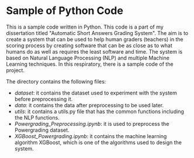 # Sample of Python Code

This is a sample code written in Python. This code is a part of my dissertation titled "Automatic Short Answers Grading System". The aim is to create a system that can be used to help human graders (teachers) in the scoring process by creating software that can be as close as to what humans do as well as requires the least software and time. The system is based on Natural Language Processing (NLP) and multiple Machine Learning techniques. In this respiratory, there is a sample code of the project.

The directory contains the following files:

* _dataset_: it contains the dataset used to experiment with the system before preprocessing it.
* _data_: it contains the data after preprocessing to be used later.
* _utils_: it contains a utils.py file that has the common functions including the NLP functions.
* _Powergrading_Preprocessing.ipynb_: it is used to preprocess the Powergrading dataset.
* _XGBoost_Powergrading.ipynb_: it contains the machine learning algorithm XGBoost, which is one of the algorithms used to design the system.
